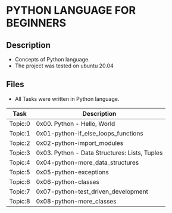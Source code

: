 # PYTHON LANGUAGE FOR BEGINNERS

## Description
- Concepts of Python language.
- The project was tested on ubuntu 20.04

## Files
- All Tasks were written in Python language.

| Task | Description |
| ---- | ----------- |
| Topic:0 | 0x00. Python - Hello, World |
| Topic:1 | 0x01-python-if_else_loops_functions |
| Topic:2 | 0x02-python-import_modules |
| Topic:3 | 0x03. Python - Data Structures: Lists, Tuples |
| Topic:4 | 0x04-python-more_data_structures |
| Topic:5 | 0x05-python-exceptions |
| Topic:6 | 0x06-python-classes |
| Topic:7 | 0x07-python-test_driven_development |
| Topic:8 | 0x08-python-more_classes |
